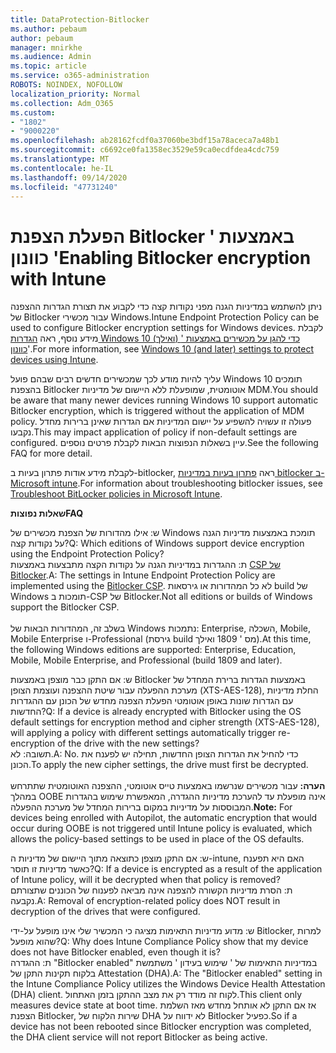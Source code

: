 ```yaml
---
title: DataProtection-Bitlocker
ms.author: pebaum
author: pebaum
manager: mnirkhe
ms.audience: Admin
ms.topic: article
ms.service: o365-administration
ROBOTS: NOINDEX, NOFOLLOW
localization_priority: Normal
ms.collection: Adm_O365
ms.custom:
- "1802"
- "9000220"
ms.openlocfilehash: ab28162fcdf0a37060be3bdf15a78aceca7a48b1
ms.sourcegitcommit: c6692ce0fa1358ec3529e59ca0ecdfdea4cdc759
ms.translationtype: MT
ms.contentlocale: he-IL
ms.lasthandoff: 09/14/2020
ms.locfileid: "47731240"
---
```

# <a name="enabling-bitlocker-encryption-with-intune"></a><span data-ttu-id="900a3-102">הפעלת הצפנת Bitlocker באמצעות ' כוונון '</span><span class="sxs-lookup"><span data-stu-id="900a3-102">Enabling Bitlocker encryption with Intune</span></span>

 <span data-ttu-id="900a3-103">ניתן להשתמש במדיניות הגנה מפני נקודות קצה כדי לקבוע את תצורת הגדרות ההצפנה של Bitlocker עבור מכשירי Windows.</span><span class="sxs-lookup"><span data-stu-id="900a3-103">Intune Endpoint Protection Policy can be used to configure Bitlocker encryption settings for Windows devices.</span></span> <span data-ttu-id="900a3-104">לקבלת מידע נוסף, ראה [הגדרות Windows 10 (ואילך) כדי להגן על מכשירים באמצעות ' כוונון](https://docs.microsoft.com/intune/endpoint-protection-windows-10#windows-encryption)'.</span><span class="sxs-lookup"><span data-stu-id="900a3-104">For more information, see [Windows 10 (and later) settings to protect devices using Intune](https://docs.microsoft.com/intune/endpoint-protection-windows-10#windows-encryption).</span></span>
 
<span data-ttu-id="900a3-105">עליך להיות מודע לכך שמכשירים חדשים רבים שבהם פועל Windows 10 תומכים בהצפנת Bitlocker אוטומטית, שמופעלת ללא היישום של מדיניות MDM.</span><span class="sxs-lookup"><span data-stu-id="900a3-105">You should be aware that many newer devices running Windows 10 support automatic Bitlocker encryption, which is triggered without the application of MDM policy.</span></span> <span data-ttu-id="900a3-106">פעולה זו עשויה להשפיע על יישום המדיניות אם הגדרות שאינן ברירות מחדל נקבעו.</span><span class="sxs-lookup"><span data-stu-id="900a3-106">This may impact application of policy if non-default settings are configured.</span></span> <span data-ttu-id="900a3-107">עיין בשאלות הנפוצות הבאות לקבלת פרטים נוספים.</span><span class="sxs-lookup"><span data-stu-id="900a3-107">See the following FAQ for more detail.</span></span>
 
<span data-ttu-id="900a3-108">לקבלת מידע אודות פתרון בעיות ב-bitlocker, ראה [פתרון בעיות במדיניות bitlocker ב-Microsoft intune](https://docs.microsoft.com/intune/protect/troubleshoot-bitlocker-policies).</span><span class="sxs-lookup"><span data-stu-id="900a3-108">For information about troubleshooting bitlocker issues, see [Troubleshoot BitLocker policies in Microsoft Intune](https://docs.microsoft.com/intune/protect/troubleshoot-bitlocker-policies).</span></span>
 
 
<span data-ttu-id="900a3-109">**שאלות נפוצות**</span><span class="sxs-lookup"><span data-stu-id="900a3-109">**FAQ**</span></span>

 <span data-ttu-id="900a3-110">ש: אילו מהדורות של הצפנת מכשירים של Windows תומכת באמצעות מדיניות הגנה על נקודות קצה?</span><span class="sxs-lookup"><span data-stu-id="900a3-110">Q: Which editions of Windows support device encryption using the Endpoint Protection Policy?</span></span><br>
 <span data-ttu-id="900a3-111">ת: ההגדרות במדיניות הגנה על נקודות הקצה מתבצעות באמצעות [CSP של Bitlocker](https://docs.microsoft.com/windows/client-management/mdm/bitlocker-csp).</span><span class="sxs-lookup"><span data-stu-id="900a3-111">A: The settings in Intune Endpoint Protection Policy  are implemented using the [Bitlocker CSP](https://docs.microsoft.com/windows/client-management/mdm/bitlocker-csp).</span></span> <span data-ttu-id="900a3-112">לא כל המהדורות או גירסאות build של Windows תומכות ב-CSP של Bitlocker.</span><span class="sxs-lookup"><span data-stu-id="900a3-112">Not all editions or builds of Windows support the Bitlocker CSP.</span></span> <br><br>
      <span data-ttu-id="900a3-113">בשלב זה, המהדורות הבאות של Windows נתמכות: Enterprise, השכלה, Mobile, Mobile Enterprise ו-Professional (גירסת build מס ' 1809 ואילך).</span><span class="sxs-lookup"><span data-stu-id="900a3-113">At this time, the following Windows editions are supported: Enterprise, Education, Mobile, Mobile Enterprise, and Professional (build 1809 and later).</span></span>
 
<span data-ttu-id="900a3-114">ש: אם התקן כבר מוצפן באמצעות Bitlocker באמצעות הגדרות ברירת המחדל של מערכת ההפעלה עבור שיטת ההצפנה ועוצמת הצופן (XTS-AES-128), החלת מדיניות עם הגדרות שונות באופן אוטומטי הפעלת הצפנה מחדש של הכונן עם ההגדרות החדשות?</span><span class="sxs-lookup"><span data-stu-id="900a3-114">Q: If a device is already encrypted with Bitlocker using the OS default settings for encryption method and cipher strength (XTS-AES-128), will applying a policy with different settings automatically trigger re-encryption of the drive with the new settings?</span></span><br>
<span data-ttu-id="900a3-115">תשובה: לא.</span><span class="sxs-lookup"><span data-stu-id="900a3-115">A: No.</span></span> <span data-ttu-id="900a3-116">כדי להחיל את הגדרות הצופן החדשות, תחילה יש לפענח את הכונן.</span><span class="sxs-lookup"><span data-stu-id="900a3-116">To apply the new cipher settings, the drive must first be decrypted.</span></span><br><br>
<span data-ttu-id="900a3-117">**הערה:** עבור מכשירים שנרשמו באמצעות טייס אוטומטי, ההצפנה האוטומטית שתתרחש במהלך OOBE אינה מופעלת עד להערכת מדיניות ההגדרה, המאפשרת שימוש בהגדרות המבוססות על מדיניות במקום ברירות המחדל של מערכת ההפעלה.</span><span class="sxs-lookup"><span data-stu-id="900a3-117">**Note:** For devices being enrolled with Autopilot, the automatic encryption that would occur during OOBE is not triggered until Intune policy is evaluated, which allows the policy-based settings to be used in place of the OS defaults.</span></span>
 
<span data-ttu-id="900a3-118">ש: אם התקן מוצפן כתוצאה מתוך היישום של מדיניות ה-intune, האם היא תפענח כאשר מדיניות זו תוסר?</span><span class="sxs-lookup"><span data-stu-id="900a3-118">Q: If a device is encrypted as a result of the  application of Intune policy, will it be decrypted when that policy is removed?</span></span><br>
<span data-ttu-id="900a3-119">ת: הסרת מדיניות הקשורה להצפנה אינה מביאה לפענוח של הכוננים שתצורתם נקבעה.</span><span class="sxs-lookup"><span data-stu-id="900a3-119">A: Removal of encryption-related policy does NOT result in decryption of the drives that were configured.</span></span>
 
<span data-ttu-id="900a3-120">ש: מדוע מדיניות התאימות מציגה כי המכשיר שלי אינו מופעל על-ידי Bitlocker, למרות שהוא מופעל?</span><span class="sxs-lookup"><span data-stu-id="900a3-120">Q: Why does Intune Compliance Policy show that my device does not have Bitlocker enabled, even though it is?</span></span><br>
<span data-ttu-id="900a3-121">ת: ההגדרה "Bitlocker enabled" במדיניות התאימות של ' שימוש בעידון ' משתמשת בלקוח תקינות התקן של Attestation (DHA).</span><span class="sxs-lookup"><span data-stu-id="900a3-121">A: The "Bitlocker enabled" setting in the Intune Compliance Policy utilizes the Windows Device Health Attestation  (DHA) client.</span></span> <span data-ttu-id="900a3-122">לקוח זה מודד רק את מצב ההתקן בזמן האתחול.</span><span class="sxs-lookup"><span data-stu-id="900a3-122">This client only measures device state at boot time.</span></span> <span data-ttu-id="900a3-123">אז אם התקן לא אותחל מחדש מאז השלמת הצפנת Bitlocker, שירות הלקוח של DHA לא ידווח על Bitlocker כפעיל.</span><span class="sxs-lookup"><span data-stu-id="900a3-123">So if a device has not been rebooted since Bitlocker encryption was completed, the DHA client service will not report Bitlocker as being active.</span></span>
 
 
